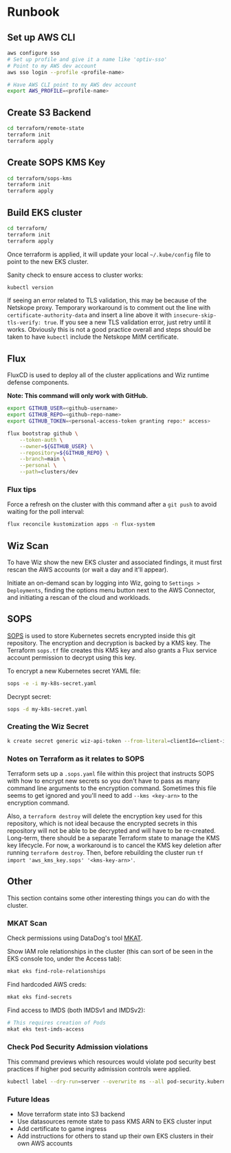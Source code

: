 # Runbook

## Set up AWS CLI

```sh
aws configure sso
# Set up profile and give it a name like 'optiv-sso'
# Point to my AWS dev account
aws sso login --profile <profile-name>

# Have AWS CLI point to my AWS dev account
export AWS_PROFILE=<profile-name>
```

## Create S3 Backend

```sh
cd terraform/remote-state
terraform init
terraform apply
```

## Create SOPS KMS Key

```sh
cd terraform/sops-kms
terraform init
terraform apply
```

## Build EKS cluster

```sh
cd terraform/
terraform init
terraform apply
```

Once terraform is applied, it will update your local `~/.kube/config` file to point to the new EKS cluster.

Sanity check to ensure access to cluster works:

```sh
kubectl version
```

If seeing an error related to TLS validation, this may be because of the Netskope proxy. Temporary workaround is to comment out the line with `certificate-authority-data` and insert a line above it with `insecure-skip-tls-verify: true`. If you see a new TLS validation error, just retry until it works. Obviously this is not a good practice overall and steps should be taken to have `kubectl` include the Netskope MitM certificate.

## Flux

FluxCD is used to deploy all of the cluster applications and Wiz runtime defense components.

**Note: This command will only work with GitHub.**

```sh
export GITHUB_USER=<github-username>
export GITHUB_REPO=<github-repo-name>
export GITHUB_TOKEN=<personal-access-token granting repo:* access>

flux bootstrap github \
    --token-auth \
    --owner=${GITHUB_USER} \
    --repository=${GITHUB_REPO} \
    --branch=main \
    --personal \
    --path=clusters/dev
```

### Flux tips

Force a refresh on the cluster with this command after a `git push` to avoid waiting for the poll interval:

```sh
flux reconcile kustomization apps -n flux-system
```

## Wiz Scan

To have Wiz show the new EKS cluster and associated findings, it must first rescan the AWS accounts (or wait a day and it'll appear).

Initiate an on-demand scan by logging into Wiz, going to `Settings > Deployments`, finding the options menu button next to the AWS Connector, and initiating a rescan of the cloud and workloads.

## SOPS

[SOPS](https://github.com/getsops/sops) is used to store Kubernetes secrets encrypted inside this git repository. The encryption and decryption is backed by a KMS key. The Terraform `sops.tf` file creates this KMS key and also grants a Flux service account permission to decrypt using this key.

To encrypt a new Kubernetes secret YAML file:

```sh
sops -e -i my-k8s-secret.yaml
```

Decrypt secret:

```sh
sops -d my-k8s-secret.yaml
```

### Creating the Wiz Secret

```sh
k create secret generic wiz-api-token --from-literal=clientId=<client-id> --from-literal=clientToken=<client-secret> -n wiz -o yaml --dry-run=client > wiz-api-token-secret.yaml
```

### Notes on Terraform as it relates to SOPS

Terraform sets up a `.sops.yaml` file within this project that instructs SOPS with how to encrypt new secrets so you don't have to pass as many command line arguments to the encryption command. Sometimes this file seems to get ignored and you'll need to add `--kms <key-arn>` to the encryption command.

Also, a `terraform destroy` will delete the encryption key used for this repository, which is not ideal because the encrypted secrets in this repository will not be able to be decrypted and will have to be re-created. Long-term, there should be a separate Terraform state to manage the KMS key lifecycle. For now, a workaround is to cancel the KMS key deletion after running `terraform destroy`. Then, before rebuilding the cluster run `tf import 'aws_kms_key.sops' '<kms-key-arn>'`.

## Other

This section contains some other interesting things you can do with the cluster.

### MKAT Scan

Check permissions using DataDog's tool [MKAT](https://github.com/DataDog/managed-kubernetes-auditing-toolkit).

Show IAM role relationships in the cluster (this can sort of be seen in the EKS console too, under the Access tab):

```sh
mkat eks find-role-relationships
```

Find hardcoded AWS creds:

```sh
mkat eks find-secrets
```

Find access to IMDS (both IMDSv1 and IMDSv2):

```sh
# This requires creation of Pods
mkat eks test-imds-access
```

### Check Pod Security Admission violations

This command previews which resources would violate pod security best practices if higher pod security admission controls were applied.

```sh
kubectl label --dry-run=server --overwrite ns --all pod-security.kubernetes.io/enforce=restricted
```

### Future Ideas

- Move terraform state into S3 backend
- Use datasources remote state to pass KMS ARN to EKS cluster input
- Add certificate to game ingress
- Add instructions for others to stand up their own EKS clusters in their own AWS accounts